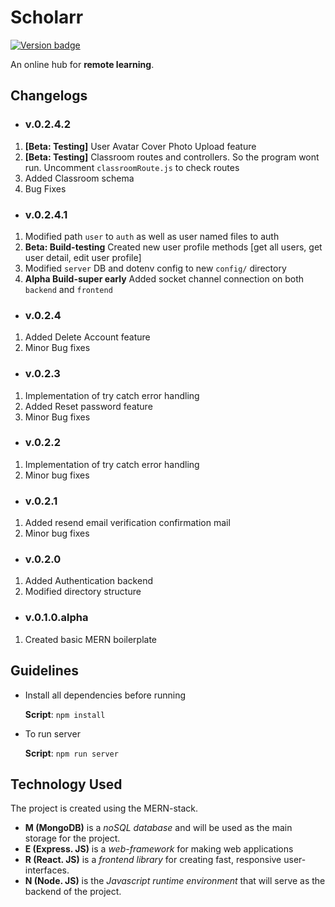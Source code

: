 # Scholarr

[![Version badge](https://img.shields.io/badge/Version-v.0.2.4.2-green.svg)](https://shields.io/)

An online hub for **remote learning**.

## Changelogs

- ### v.0.2.4.2

1. **[Beta: Testing]** User Avatar Cover Photo Upload feature
2. **[Beta: Testing]** Classroom routes and controllers. So the program wont run. Uncomment `classroomRoute.js` to check routes
3. Added Classroom schema
4. Bug Fixes

- ### v.0.2.4.1

1. Modified path `user` to `auth` as well as user named files to auth
2. **Beta: Build-testing** Created new user profile methods [get all users, get user detail, edit user profile]
3. Modified `server` DB and dotenv config to new `config/` directory
4. **Alpha Build-super early** Added socket channel connection on both `backend` and `frontend`

- ### v.0.2.4

1. Added Delete Account feature
2. Minor Bug fixes

- ### v.0.2.3

1. Implementation of try catch error handling
2. Added Reset password feature
3. Minor Bug fixes

- ### v.0.2.2

1. Implementation of try catch error handling
2. Minor bug fixes

- ### v.0.2.1

1. Added resend email verification confirmation mail
2. Minor bug fixes

- ### v.0.2.0

1. Added Authentication backend
2. Modified directory structure

- ### v.0.1.0.alpha

1. Created basic MERN boilerplate

## Guidelines

- Install all dependencies before running

  **Script**: `npm install`

- To run server

  **Script**: `npm run server`

## Technology Used

The project is created using the MERN-stack.

- **M (MongoDB)** is a _noSQL database_ and will be used as the main storage for the project.
- **E (Express. JS)** is a _web-framework_ for making web applications
- **R (React. JS)** is a _frontend library_ for creating fast, responsive user-interfaces.
- **N (Node. JS)** is the _Javascript runtime environment_ that will serve as the backend of the project.
